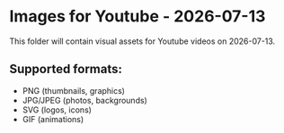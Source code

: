 # Images for Youtube - 2026-07-13

This folder will contain visual assets for Youtube videos on 2026-07-13.

## Supported formats:
- PNG (thumbnails, graphics)
- JPG/JPEG (photos, backgrounds)
- SVG (logos, icons)
- GIF (animations)
